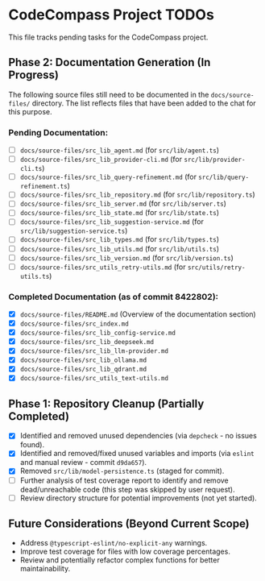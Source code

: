 # CodeCompass Project TODOs

This file tracks pending tasks for the CodeCompass project.

## Phase 2: Documentation Generation (In Progress)

The following source files still need to be documented in the `docs/source-files/` directory. The list reflects files that have been added to the chat for this purpose.

### Pending Documentation:
-   [ ] `docs/source-files/src_lib_agent.md` (for `src/lib/agent.ts`)
-   [ ] `docs/source-files/src_lib_provider-cli.md` (for `src/lib/provider-cli.ts`)
-   [ ] `docs/source-files/src_lib_query-refinement.md` (for `src/lib/query-refinement.ts`)
-   [ ] `docs/source-files/src_lib_repository.md` (for `src/lib/repository.ts`)
-   [ ] `docs/source-files/src_lib_server.md` (for `src/lib/server.ts`)
-   [ ] `docs/source-files/src_lib_state.md` (for `src/lib/state.ts`)
-   [ ] `docs/source-files/src_lib_suggestion-service.md` (for `src/lib/suggestion-service.ts`)
-   [ ] `docs/source-files/src_lib_types.md` (for `src/lib/types.ts`)
-   [ ] `docs/source-files/src_lib_utils.md` (for `src/lib/utils.ts`)
-   [ ] `docs/source-files/src_lib_version.md` (for `src/lib/version.ts`)
-   [ ] `docs/source-files/src_utils_retry-utils.md` (for `src/utils/retry-utils.ts`)

### Completed Documentation (as of commit 8422802):
-   [x] `docs/source-files/README.md` (Overview of the documentation section)
-   [x] `docs/source-files/src_index.md`
-   [x] `docs/source-files/src_lib_config-service.md`
-   [x] `docs/source-files/src_lib_deepseek.md`
-   [x] `docs/source-files/src_lib_llm-provider.md`
-   [x] `docs/source-files/src_lib_ollama.md`
-   [x] `docs/source-files/src_lib_qdrant.md`
-   [x] `docs/source-files/src_utils_text-utils.md`

## Phase 1: Repository Cleanup (Partially Completed)

-   [x] Identified and removed unused dependencies (via `depcheck` - no issues found).
-   [x] Identified and removed/fixed unused variables and imports (via `eslint` and manual review - commit `d9da657`).
-   [x] Removed `src/lib/model-persistence.ts` (staged for commit).
-   [ ] Further analysis of test coverage report to identify and remove dead/unreachable code (this step was skipped by user request).
-   [ ] Review directory structure for potential improvements (not yet started).

## Future Considerations (Beyond Current Scope)

-   Address `@typescript-eslint/no-explicit-any` warnings.
-   Improve test coverage for files with low coverage percentages.
-   Review and potentially refactor complex functions for better maintainability.
